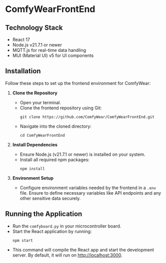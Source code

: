 # ComfyWearFrontEnd

## Technology Stack
- React 17
- Node.js v21.7.1 or newer
- MQTT.js for real-time data handling
- MUI (Material UI) v5 for UI components

## Installation
Follow these steps to set up the frontend environment for ComfyWear:

1. **Clone the Repository**
   - Open your terminal.
   - Clone the frontend repository using Git:
     ```
     git clone https://github.com/ComfyWear/ComfyWearFrontEnd.git
     ```
   - Navigate into the cloned directory:
     ```
     cd ComfyWearFrontEnd
     ```

2. **Install Dependencies**
   - Ensure Node.js (v21.7.1 or newer) is installed on your system.
   - Install all required npm packages:
     ```
     npm install
     ```

3. **Environment Setup**
   - Configure environment variables needed by the frontend in a `.env` file. Ensure to define necessary variables like API endpoints and any other sensitive data securely.

## Running the Application
- Run the `comfyboard.py` in your microcontroller board.
- Start the React application by running:
    ```
    npm start
    ```
- This command will compile the React app and start the development server. By default, it will run on [http://localhost:3000](http://localhost:3000).
